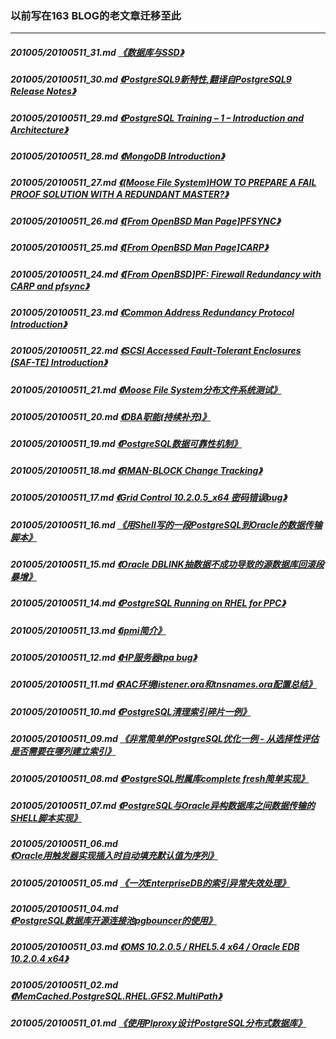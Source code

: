 ### 以前写在163 BLOG的老文章迁移至此  
----  
##### 201005/20100511_31.md   [《数据库与SSD》](201005/20100511_31.md)  
##### 201005/20100511_30.md   [《PostgreSQL9新特性,翻译自PostgreSQL9 Release Notes》](201005/20100511_30.md)  
##### 201005/20100511_29.md   [《PostgreSQL Training – 1 – Introduction and Architecture》](201005/20100511_29.md)  
##### 201005/20100511_28.md   [《MongoDB Introduction》](201005/20100511_28.md)  
##### 201005/20100511_27.md   [《(Moose File System)HOW TO PREPARE A FAIL PROOF SOLUTION WITH A REDUNDANT MASTER?》](201005/20100511_27.md)  
##### 201005/20100511_26.md   [《[From OpenBSD Man Page]PFSYNC》](201005/20100511_26.md)  
##### 201005/20100511_25.md   [《[From OpenBSD Man Page]CARP》](201005/20100511_25.md)  
##### 201005/20100511_24.md   [《[From OpenBSD]PF: Firewall Redundancy with CARP and pfsync》](201005/20100511_24.md)  
##### 201005/20100511_23.md   [《Common Address Redundancy Protocol Introduction》](201005/20100511_23.md)  
##### 201005/20100511_22.md   [《SCSI Accessed Fault-Tolerant Enclosures (SAF-TE) Introduction》](201005/20100511_22.md)  
##### 201005/20100511_21.md   [《Moose File System分布文件系统测试》](201005/20100511_21.md)  
##### 201005/20100511_20.md   [《DBA职能(持续补充)》](201005/20100511_20.md)  
##### 201005/20100511_19.md   [《PostgreSQL数据可靠性机制》](201005/20100511_19.md)  
##### 201005/20100511_18.md   [《RMAN-BLOCK Change Tracking》](201005/20100511_18.md)  
##### 201005/20100511_17.md   [《Grid Control 10.2.0.5_x64 密码错误bug》](201005/20100511_17.md)  
##### 201005/20100511_16.md   [《用Shell写的一段PostgreSQL到Oracle的数据传输脚本》](201005/20100511_16.md)  
##### 201005/20100511_15.md   [《Oracle DBLINK抽数据不成功导致的源数据库回滚段暴增》](201005/20100511_15.md)  
##### 201005/20100511_14.md   [《PostgreSQL Running on RHEL for PPC》](201005/20100511_14.md)  
##### 201005/20100511_13.md   [《ipmi简介》](201005/20100511_13.md)  
##### 201005/20100511_12.md   [《HP服务器tpa bug》](201005/20100511_12.md)  
##### 201005/20100511_11.md   [《RAC环境listener.ora和tnsnames.ora配置总结》](201005/20100511_11.md)  
##### 201005/20100511_10.md   [《PostgreSQL清理索引碎片一例》](201005/20100511_10.md)  
##### 201005/20100511_09.md   [《非常简单的PostgreSQL优化一例 - 从选择性评估是否需要在哪列建立索引》](201005/20100511_09.md)  
##### 201005/20100511_08.md   [《PostgreSQL附属库complete fresh简单实现》](201005/20100511_08.md)  
##### 201005/20100511_07.md   [《PostgreSQL与Oracle异构数据库之间数据传输的SHELL脚本实现》](201005/20100511_07.md)  
##### 201005/20100511_06.md   [《Oracle用触发器实现插入时自动填充默认值为序列》](201005/20100511_06.md)  
##### 201005/20100511_05.md   [《一次EnterpriseDB的索引异常失效处理》](201005/20100511_05.md)  
##### 201005/20100511_04.md   [《PostgreSQL数据库开源连接池pgbouncer的使用》](201005/20100511_04.md)  
##### 201005/20100511_03.md   [《OMS 10.2.0.5 / RHEL5.4 x64 / Oracle EDB 10.2.0.4 x64》](201005/20100511_03.md)  
##### 201005/20100511_02.md   [《MemCached.PostgreSQL.RHEL.GFS2.MultiPath》](201005/20100511_02.md)  
##### 201005/20100511_01.md   [《使用Plproxy设计PostgreSQL分布式数据库》](201005/20100511_01.md)  
